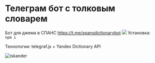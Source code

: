 # Телеграм бот с толковым словарем 

Бот для джема в СПАНС
https://t.me/spansdictionarybot
![](https://i.imgur.com/FSWzmgg.png)
Установка:
 `npm i `

Технологии: telegraf.js + Yandex Dictionary API

![iskander](https://spansagency.com/upload/resize_cache/iblock/53f/sjp61e6kl2j0vyk67a6datxkl7g6ldwi/760_970_2/%D0%98%D1%81%D0%BA%D0%B0%D0%BD%D0%B4%D0%B5%D1%80.png)
